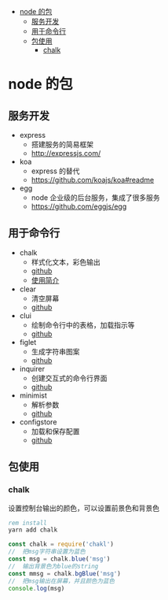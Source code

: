 - [node 的包](#node-%E7%9A%84%E5%8C%85)
  - [服务开发](#%E6%9C%8D%E5%8A%A1%E5%BC%80%E5%8F%91)
  - [用于命令行](#%E7%94%A8%E4%BA%8E%E5%91%BD%E4%BB%A4%E8%A1%8C)
  - [包使用](#%E5%8C%85%E4%BD%BF%E7%94%A8)
    - [chalk](#chalk)

# node 的包

## 服务开发

- express
  - 搭建服务的简易框架
  - http://expressjs.com/
- koa
  - express 的替代
  - https://github.com/koajs/koa#readme
- egg
  - node 企业级的后台服务，集成了很多服务
  - https://github.com/eggjs/egg

## 用于命令行

- chalk
  - 样式化文本，彩色输出
  - [github](https://github.com/chalk/chalk#readme)
  - [使用简介](#chalk)
- clear
  - 清空屏幕
  - [github](https://github.com/bahamas10/node-clear#readme)
- clui
  - 绘制命令行中的表格，加载指示等
  - [github](https://github.com/nathanpeck/clui#readme)
- figlet
  - 生成字符串图案
  - [github](https://github.com/patorjk/figlet.js#readme)
- inquirer
  - 创建交互式的命令行界面
  - [github](https://github.com/SBoudrias/Inquirer.js#readme)
- minimist
  - 解析参数
  - [github](https://github.com/substack/minimist)
- configstore
  - 加载和保存配置
  - [github](https://github.com/yeoman/configstore#readme)

## 包使用

### chalk

设置控制台输出的颜色，可以设置前景色和背景色

```bat
rem install
yarn add chalk
```

```javascript
const chalk = require('chakl')
//  把msg字符串设置为蓝色
const msg = chalk.blue('msg')
//  输出背景色为blue的string
const mmsg = chalk.bgBlue('msg')
//  把msg输出在屏幕，并且颜色为蓝色
console.log(msg)
```
